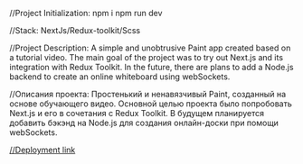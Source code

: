 //Project Initialization:
npm i
npm run dev

//Stack: NextJs/Redux-toolkit/Scss

//Project Description:
A simple and unobtrusive Paint app created based on a tutorial video. The main goal of the project was to try out Next.js and its integration with Redux Toolkit. In the future, there are plans to add a Node.js backend to create an online whiteboard using webSockets.

//Описания проекта:
Простенький и ненавязчивый Paint, созданный на основе обучающего видео. Основной целью проекта было попробовать Next.js и его в сочетания с Redux Toolkit. В будущем планируется добавить бэкэнд на Node.js для создания онлайн-доски при помощи webSockets.

[//Deployment link](https://mraminhasanov.github.io/Paint/)


